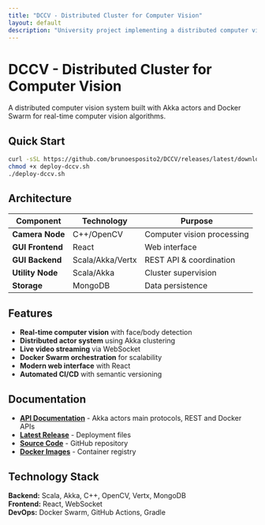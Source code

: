 ```yaml
---
title: "DCCV - Distributed Cluster for Computer Vision"
layout: default
description: "University project implementing a distributed computer vision system using Akka actors and Docker Swarm"
---
```


# DCCV - Distributed Cluster for Computer Vision

A distributed computer vision system built with Akka actors and Docker Swarm for real-time computer vision algorithms.

## Quick Start

```bash
curl -sSL https://github.com/brunoesposito2/DCCV/releases/latest/download/deploy-dccv.sh -o deploy-dccv.sh
chmod +x deploy-dccv.sh
./deploy-dccv.sh
```

## Architecture

| Component | Technology | Purpose |
|-----------|------------|---------|
| **Camera Node** | C++/OpenCV | Computer vision processing |
| **GUI Frontend** | React | Web interface |
| **GUI Backend** | Scala/Akka/Vertx | REST API & coordination |
| **Utility Node** | Scala/Akka | Cluster supervision |
| **Storage** | MongoDB | Data persistence |

## Features

- **Real-time computer vision** with face/body detection
- **Distributed actor system** using Akka clustering
- **Live video streaming** via WebSocket
- **Docker Swarm orchestration** for scalability
- **Modern web interface** with React
- **Automated CI/CD** with semantic versioning

## Documentation

- [**API Documentation**](./api/) - Akka actors main protocols, REST and Docker APIs
- [**Latest Release**](https://github.com/brunoesposito2/DCCV/releases/latest) - Deployment files
- [**Source Code**](https://github.com/brunoesposito2/DCCV) - GitHub repository
- [**Docker Images**](https://hub.docker.com/u/brunoesposito2) - Container registry

## Technology Stack

**Backend:** Scala, Akka, C++, OpenCV, Vertx, MongoDB  
**Frontend:** React, WebSocket  
**DevOps:** Docker Swarm, GitHub Actions, Gradle
